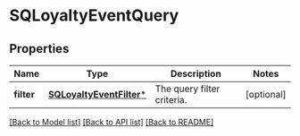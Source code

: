 # SQLoyaltyEventQuery

## Properties
Name | Type | Description | Notes
------------ | ------------- | ------------- | -------------
**filter** | [**SQLoyaltyEventFilter***](SQLoyaltyEventFilter.md) | The query filter criteria. | [optional] 

[[Back to Model list]](../README.md#documentation-for-models) [[Back to API list]](../README.md#documentation-for-api-endpoints) [[Back to README]](../README.md)


